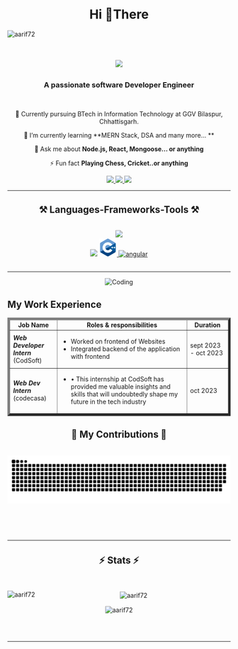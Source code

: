 <h1 align="center">Hi 👋There</h1>


<p align="left"> <img src="https://komarev.com/ghpvc/?username=aarif72&label=Profile%20views&color=0e75b6&style=flat" alt="aarif72" /> </p>

<h1 align="center">
    <img src="https://readme-typing-svg.herokuapp.com/?font=Righteous&size=35&center=true&vCenter=true&width=500&height=70&duration=4000&lines=Hi+There!+👋;+I'm+Aarif+Ansari!;" />
</h1>

<h3 align="center">A passionate software Developer Engineer</h3>

<br/>

<div align="center">
 
 🔭 Currently pursuing BTech in Information Technology at GGV Bilaspur, Chhattisgarh.
 
 🌱 I’m currently learning **MERN Stack, DSA and many more... **

💬 Ask me about **Node.js, React, Mongoose... or anything**

⚡ Fun fact **Playing Chess, Cricket..or anything**

 </div>
 
<div align="center"> 
  <a href="mdaarif9600@gmail.com" target="_blank">
    <img src="https://img.shields.io/badge/Gmail-333333?style=for-the-badge&logo=gmail&logoColor=red" />
  </a>
  <a href="https://www.linkedin.com/in/aarifansari/" target="_blank">
    <img src="https://img.shields.io/badge/LinkedIn-0077B5?style=for-the-badge&logo=linkedin&logoColor=white" target="_blank" />
  </a>
  <a href="https://github.com/aarif72" target=_blank">
     <img src="https://img.shields.io/badge/Portfolio-FF5722?style=for-the-badge&logo=todoist&logoColor=white" target="_blank" /> <!-- sqlite, safari, google-chrome are other good icon options -->
  </a>
</div>

 <hr/>
 
<h2 align="center">⚒️ Languages-Frameworks-Tools ⚒️</h2>
<br/>
<div align="center">
    <img src="https://skillicons.dev/icons?i=react,bootstrap,html,css,vscode,github,tailwind,git" /> <br>
    <img src="https://skillicons.dev/icons?i=nodejs,python,javascript,express,firebase,mongodb,c,mysql" />
     <a href="https://www.w3schools.com/cpp/" target="_blank" rel="noreferrer"> <img src="https://raw.githubusercontent.com/devicons/devicon/master/icons/cplusplus/cplusplus-original.svg" alt="cplusplus" width="40" height="40"/> </a>
      <a href="https://angular.io" target="_blank" rel="noreferrer"> <img src="https://angular.io/assets/images/logos/angular/angular.svg" alt="angular" width="40" height="40"/> </a> 
</div>

<br/>
<hr/>
<div align="center">
    <img  alt="Coding" width="400" src="![image](https://github.com/aarif72/aarif72/assets/106108640/fff5914f-1dd0-40d4-a653-23013d0b30f4)
">
</div>



## My Work Experience

<table border='5'>
  <thead>
    <tr>
      <td>
        <center><strong>Job Name</strong></center>
      </td>
      <td>
        <center><strong>Roles & responsibilities </strong></center>
      </td>
      <td>
        <center><strong>Duration</strong></center>
      </td>
    </tr>
  </thead>
  <tbody>
    <tr>
      <td>
        <em><b>Web Developer Intern</b></em><br />
         (CodSoft)
      </td>
      <td>
      <ul>
      <li>Worked on frontend of Websites</li>
      <li>Integrated backend of the application with frontend</li>
      </ul>
      </td>
      <td>
        sept 2023 - oct 2023
      </td>
    </tr>
    <tr>
      <td>
        <em><b>Web Dev Intern</b></em><br />
        (codecasa)
      </td>
      <td>
      <ul>
      <li>• This internship at CodSoft has provided me valuable insights and skills that
will undoubtedly shape my future in the tech industry</li>
<!--       <li>Designed functions to navigate and search through the filesystem on a respected storage device.</li> -->
      </ul>
      </td>
      <td>
        oct 2023
      </td>
    </tr>
  </tbody>
</table>

<div align="center">
  <h2>🐍 My Contributions 🐍</h2>
  <br>
  <img alt="snake eating my contributions" src="https://raw.githubusercontent.com/aarif72/aarif72/output/github-contribution-grid-snake.svg" />
  

  
  <br/><br/><br/>
</div>

<hr/>

<h2 align="center">⚡ Stats ⚡</h2>
<br>
<div align=center>
<p><img align="left" src="https://github-readme-stats.vercel.app/api/top-langs?username=aarif72&show_icons=true&locale=en&layout=compact" alt="aarif72" /></p>

<p>&nbsp;<img align="center" src="https://github-readme-stats.vercel.app/api?username=aarif72&show_icons=true&locale=en" alt="aarif72" /></p>

<p><img align="center" src="https://github-readme-streak-stats.herokuapp.com/?user=aarif72&" alt="aarif72" /></p>

    
</div>

<br/><br/>

<hr/>

<br/>


<br/>






